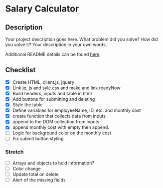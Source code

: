 # Salary Calculator

## Description

Your project description goes here. What problem did you solve? How did you solve it? Your description in your own words.

Additional README details can be found [here](https://github.com/PrimeAcademy/readme-template/blob/master/README.md).

## Checklist

- [x] Create HTML, client.js, jquery
- [x] Link jq, js and syle.css and make and link readyNow
- [x] Build headers, inputs and table in html
- [x] Add buttons for submitting and deleting
- [x] Style the table
- [x] Define variables for employeeName, ID, etc. and monthly cost
- [x] create function that collects data from inputs
- [x] append to the DOM collection from inputs
- [x] append monthly cost with empty then append.
- [ ] Logic for background color on the monthly cost
- [ ] Fix submit button styling

### Stretch

- [ ] Arrays and objects to hold information?
- [ ] Color change
- [ ] Update total on delete
- [ ] Alert of the missing fields